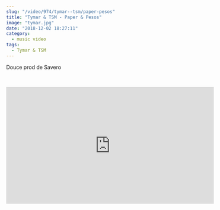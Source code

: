 ```yaml
--- 
slug: "/video/974/tymar--tsm/paper-pesos"
title: "Tymar & TSM - Paper & Pesos"
image: "tymar.jpg"
date: "2018-12-02 18:27:11"
category:
  - music video
tags:
  - Tymar & TSM
---
```

<p>Douce prod de Savero</p><br/><p><iframe width="560" height="315" src="https://www.youtube.com/embed/6vV9qE8Dcv0" frameborder="0" allow="accelerometer; autoplay; encrypted-media; gyroscope; picture-in-picture" allowfullscreen></iframe></p>